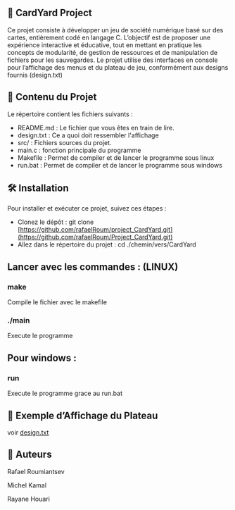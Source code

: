 ## 🎴 CardYard Project
Ce projet consiste à développer un jeu de société numérique basé sur des cartes, entièrement codé en langage C. L’objectif est de proposer une expérience interactive et éducative, tout en mettant en pratique les concepts de modularité, de gestion de ressources et de manipulation de fichiers pour les sauvegardes.
Le projet utilise des interfaces en console pour l’affichage des menus et du plateau de jeu, conformément aux designs fournis (design.txt)

## 📁 Contenu du Projet
Le répertoire contient les fichiers suivants :
- README.md : Le fichier que vous êtes en train de lire.
- design.txt : Ce a quoi doit ressembler l'affichage
- src/ : Fichiers sources du projet.
- main.c : fonction principale du programme
- Makefile : Permet de compiler et de lancer le programme sous linux
- run.bat : Permet de compiler et de lancer le programme sous windows


## 🛠️ Installation
Pour installer et exécuter ce projet, suivez ces étapes :
- Clonez le dépôt : git clone [https://github.com/rafaelRoum/project_CardYard.git](https://github.com/rafaelRoum/Project_CardYard.git)
- Allez dans le répertoire du projet : cd ./chemin/vers/CardYard

## Lancer avec les commandes : (LINUX)

### make
Compile le fichier avec le makefile


### ./main 
Execute le programme

## Pour windows : 

### run
Execute le programme grace au run.bat

## 📐 Exemple d’Affichage du Plateau
voir [design.txt](https://github.com/rafaelRoum/Project_CardYard/blob/main/design)

## 👥 Auteurs

Rafael Roumiantsev

Michel Kamal

Rayane Houari

